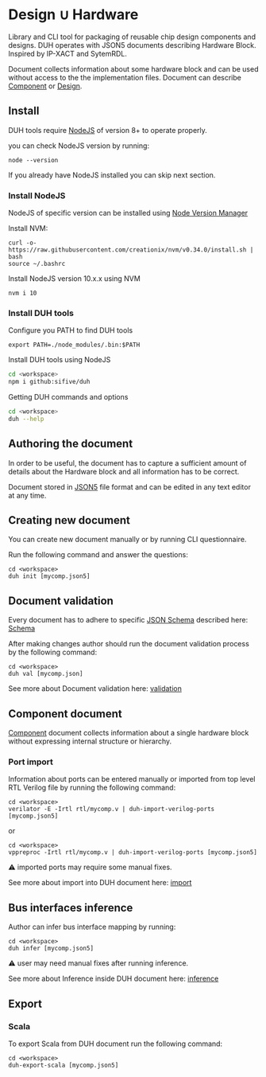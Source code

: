 # Design ∪ Hardware

Library and CLI tool for packaging of reusable chip design components and designs.
DUH operates with JSON5 documents describing Hardware Block.
Inspired by IP-XACT and SytemRDL.

Document collects information about some hardware block
and can be used without access to the the implementation files.
Document can describe [Component](component.md) or [Design](design.md).

## Install

DUH tools require [NodeJS](https://nodejs.org) of version 8+ to operate properly.

you can check NodeJS version by running:

```
node --version
```

If you already have NodeJS installed you can skip next section.

### Install NodeJS

NodeJS of specific version can be installed using [Node Version Manager](https://github.com/creationix/nvm)

Install NVM:

```
curl -o- https://raw.githubusercontent.com/creationix/nvm/v0.34.0/install.sh | bash
source ~/.bashrc
```

Install NodeJS version 10.x.x using NVM

```
nvm i 10
```

### Install DUH tools

Configure you PATH to find DUH tools

```
export PATH=./node_modules/.bin:$PATH
```

Install DUH tools using NodeJS

```sh
cd <workspace>
npm i github:sifive/duh
```

Getting DUH commands and options

```sh
cd <workspace>
duh --help
```

## Authoring the document

In order to be useful, the document has to capture a sufficient amount
of details about the Hardware block and all information has to be correct.

Document stored in [JSON5](https://json5.org/) file format and can be edited
in any text editor at any time.

## Creating new document

You can create new document manually or by running CLI questionnaire.

Run the following command and answer the questions:

```
cd <workspace>
duh init [mycomp.json5]
```

## Document validation

Every document has to adhere to specific [JSON Schema](https://json-schema.org/)
described here:
[Schema](https://github.com/sifive/duh/blob/master/lib/schema-component.js)

After making changes author should run the document validation process
by the following command:

```
cd <workspace>
duh val [mycomp.json]
```

See more about Document validation here: [validation](doc/validation.md)

## Component document

[Component](component.md) document collects information about a single hardware
block without expressing internal structure or hierarchy.

### Port import

Information about ports can be entered manually or imported
from top level RTL Verilog file by running the following command:

```
cd <workspace>
verilator -E -Irtl rtl/mycomp.v | duh-import-verilog-ports [mycomp.json5]
```

or

```
cd <workspace>
vppreproc -Irtl rtl/mycomp.v | duh-import-verilog-ports [mycomp.json5]
```

:warning: imported ports may require some manual fixes.

See more about import into DUH document here: [import](doc/import.md)

## Bus interfaces inference

Author can infer bus interface mapping by running:

```
cd <workspace>
duh infer [mycomp.json5]
```

:warning: user may need manual fixes after running inference.

See more about Inference inside DUH document here: [inference](doc/inference.md)

## Export

### Scala

To export Scala from DUH document run the following command:

```
cd <workspace>
duh-export-scala [mycomp.json5]
```
